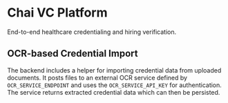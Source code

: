 # Chai VC Platform

End-to-end healthcare credentialing and hiring verification.

## OCR-based Credential Import

The backend includes a helper for importing credential data from uploaded documents. It posts files to an external OCR service defined by `OCR_SERVICE_ENDPOINT` and uses the `OCR_SERVICE_API_KEY` for authentication. The service returns extracted credential data which can then be persisted.

